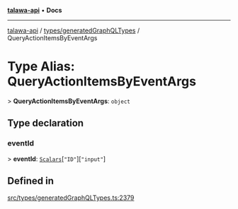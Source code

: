 [**talawa-api**](../../../README.md) • **Docs**

***

[talawa-api](../../../modules.md) / [types/generatedGraphQLTypes](../README.md) / QueryActionItemsByEventArgs

# Type Alias: QueryActionItemsByEventArgs

\> **QueryActionItemsByEventArgs**: `object`

## Type declaration

### eventId

\> **eventId**: [`Scalars`](Scalars.md)\[`"ID"`\]\[`"input"`\]

## Defined in

[src/types/generatedGraphQLTypes.ts:2379](https://github.com/PalisadoesFoundation/talawa-api/blob/a6e7ac91b581c9109559657faf0f934f3eb41fe7/src/types/generatedGraphQLTypes.ts#L2379)
